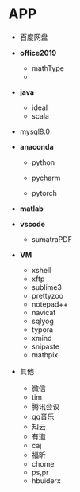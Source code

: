 # APP

- 百度网盘

- **office2019**

  - mathType
  - 

- **java**

  - ideal
  - scala

- mysql8.0

- **anaconda**

  - python

  - pycharm
  - pytorch

- **matlab**

- **vscode**
  - sumatraPDF
- **VM**
  - xshell
  - xftp
  - sublime3
  - prettyzoo
  - notepad++
  - navicat
  - sqlyog
  - typora
  - xmind
  - snipaste
  - mathpix

- 其他
  - 微信
  - tim
  - 腾讯会议
  - qq音乐
  - 知云
  - 有道
  - caj
  - 福昕
  - chome
  - ps,pr
  - hbuiderx





















